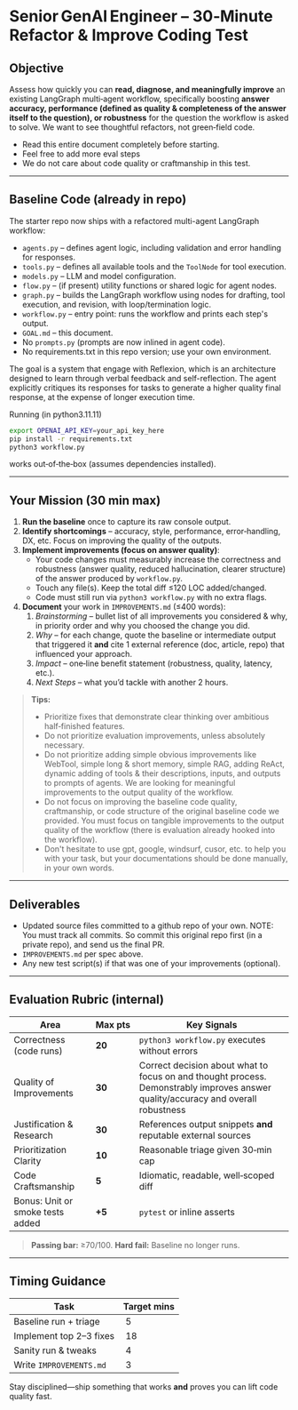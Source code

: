# Senior GenAI Engineer – 30‑Minute **Refactor & Improve** Coding Test

## Objective
Assess how quickly you can **read, diagnose, and meaningfully improve** an existing LangGraph multi‑agent workflow, specifically boosting **answer accuracy, performance (defined as quality & completeness of the answer itself to the question), or robustness** for the question the workflow is asked to solve. We want to see thoughtful refactors, not green‑field code.

* Read this entire document completely before starting.
* Feel free to add more eval steps 
* We do not care about code quality or craftmanship in this test.

---
## Baseline Code (already in repo)
The starter repo now ships with a refactored multi-agent LangGraph workflow:
- `agents.py` – defines agent logic, including validation and error handling for responses.
- `tools.py` – defines all available tools and the `ToolNode` for tool execution.
- `models.py` – LLM and model configuration.
- `flow.py` – (if present) utility functions or shared logic for agent nodes.
- `graph.py` – builds the LangGraph workflow using nodes for drafting, tool execution, and revision, with loop/termination logic.
- `workflow.py` – entry point: runs the workflow and prints each step's output.
- `GOAL.md` – this document.
- No `prompts.py` (prompts are now inlined in agent code).
- No requirements.txt in this repo version; use your own environment.

The goal is a system that engage with Reflexion, which is an architecture designed to learn through verbal feedback and self-reflection. The agent explicitly critiques its responses for tasks to generate a higher quality final response, at the expense of longer execution time.

Running (in python3.11.11)
```bash
export OPENAI_API_KEY=your_api_key_here 
pip install -r requirements.txt
python3 workflow.py           
```
works out‑of‑the‑box (assumes dependencies installed).

---
## Your Mission (30 min max)
1. **Run the baseline** once to capture its raw console output.
2. **Identify shortcomings** – accuracy, style, performance, error‑handling, DX, etc. Focus on improving the quality of the outputs. 
3. **Implement improvements (focus on answer quality)**:
   - Your code changes must measurably increase the correctness and robustness (answer quality, reduced hallucination, clearer structure) of the answer produced by `workflow.py`.
   - Touch any file(s). Keep the total diff ≤120 LOC added/changed.
   - Code must still run via `python3 workflow.py` with no extra flags.
4. **Document** your work in `IMPROVEMENTS.md` (≤400 words):
   1. *Brainstorming* – bullet list of all improvements you considered & why, in priority order and why you choosed the change you did.
   2. *Why* – for each change, quote the baseline or intermediate output that triggered it **and** cite 1 external reference (doc, article, repo) that influenced your approach.
   3. *Impact* – one‑line benefit statement (robustness, quality, latency, etc.).
   4. *Next Steps* – what you’d tackle with another 2 hours.

> **Tips:** 
> - Prioritize fixes that demonstrate clear thinking over ambitious half‑finished features.
> - Do not prioritize evaluation improvements, unless absolutely necessary.
> - Do not prioritize adding simple obvious improvements like WebTool, simple long & short memory, simple RAG, adding ReAct, dynamic adding of tools & their descriptions, inputs, and outputs to prompts of agents. We are looking for meaningful improvements to the output quality of the workflow.
> - Do not focus on improving the baseline code quality, craftmanship, or code structure of the original baseline code we provided. You must focus on tangible improvements to the output quality of the workflow (there is evaluation already hooked into the workflow).
> - Don't hesitate to use gpt, google, windsurf, cusor, etc. to help you with your task, but your documentations should be done manually, in your own words.

---
## Deliverables
- Updated source files committed to a github repo of your own. NOTE: You must track all commits. So commit this original repo first (in a private repo), and send us the final PR.
- `IMPROVEMENTS.md` per spec above.
- Any new test script(s) if that was one of your improvements (optional).

---
## Evaluation Rubric (internal)
| Area | Max pts | Key Signals |
|------|---------|-------------|
| Correctness (code runs) | **20** | `python3 workflow.py` executes without errors |
| Quality of Improvements | **30** | Correct decision about what to focus on and thought process. Demonstrably improves answer quality/accuracy and overall robustness |
| Justification & Research | **30** | References output snippets **and** reputable external sources |
| Prioritization Clarity | **10** | Reasonable triage given 30‑min cap |
| Code Craftsmanship | **5** | Idiomatic, readable, well‑scoped diff |
| Bonus: Unit or smoke tests added | **+5** | `pytest` or inline asserts |

> **Passing bar:** ≥70/100.
> **Hard fail:** Baseline no longer runs.

---
## Timing Guidance
| Task | Target mins |
|------|-------------|
| Baseline run + triage | 5 |
| Implement top 2–3 fixes | 18 |
| Sanity run & tweaks | 4 |
| Write `IMPROVEMENTS.md` | 3 |

Stay disciplined—ship something that works **and** proves you can lift code quality fast.

